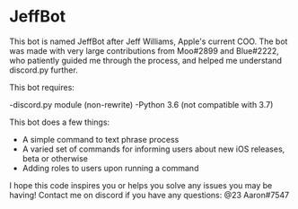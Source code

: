 # JeffBot

This bot is named JeffBot after Jeff Williams, Apple's current COO. The bot was made with very large contributions from Moo#2899 and Blue#2222, who patiently guided me through the process, and helped me understand discord.py further.

This bot requires: 

-discord.py module (non-rewrite)
-Python 3.6 (not compatible with 3.7)


This bot does a few things:

- A simple command to text phrase process
- A varied set of commands for informing users about new iOS releases, beta or otherwise
- Adding roles to users upon running a command

I hope this code inspires you or helps you solve any issues you may be having! Contact me on discord if you have any questions: @23 Aaron#7547
